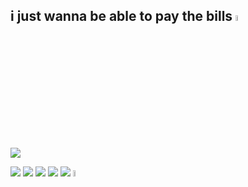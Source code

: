 ## i just wanna be able to pay the bills <img src="https://media1.giphy.com/media/xUOwG6WpYHxPEx86EE/giphy.gif" width="5%">

![](https://github.com/user-attachments/assets/aa2aa36a-2175-4063-802c-9e2e7935c4d1)

<!--
oi amigo
https://pedrock.netlify.app/ < made with no effort so ignore the info
-->
<img src="https://external-media.spacehey.net/media/sdR0q7KDN6hCj2sPI_CcyvnILZfeAroyj8TPvhg-K2C0=/https://meals4friends.neocities.org/images/anythingbut.gif"> <img src="https://external-media.spacehey.net/media/sMpNv2gb1n5wNWOzDOh7c2TN7orYSKvnqiz-Et5ycGlU=/https://meals4friends.neocities.org/images/gnu-linux.gif" loading="lazy"> <img src="https://external-media.spacehey.net/media/s-Zz1XyxOrZwD8k4b0-47ar7hn7zHYV60trXXnNBnNXI=/https://i.postimg.cc/BnMTPsYb/amd-now.gif" loading="lazy"> <img src="https://external-media.spacehey.net/media/sPJ0RYLX_xV-RXSSnkjEK1jTvGkwcgX3aequRbtK4cd4=/https://meals4friends.neocities.org/images/fftake.gif" loading="lazy"> <img src="https://external-media.spacehey.net/media/sgRSghqqR14JDxfg78QEDhwOpDafmQ0Ev6d7P_hpSEfs=/https://meals4friends.neocities.org/images/google_stand.gif" loading="lazy"> <img src="https://external-media.spacehey.net/media/so-hMAPJC6oakMjOE5z3G-gUyrH-732atEWCcmyQiI4M=/https://images-wixmp-ed30a86b8c4ca887773594c2.wixmp.com/f/888e5b5d-b3f5-4252-ae12-7676f7a1d7bc/d1od0yj-472cbad7-2ea1-422b-bbc5-5b827e384248.gif?token=eyJ0eXAiOiJKV1QiLCJhbGciOiJIUzI1NiJ9.eyJzdWIiOiJ1cm46YXBwOjdlMGQxODg5ODIyNjQzNzNhNWYwZDQxNWVhMGQyNmUwIiwiaXNzIjoidXJuOmFwcDo3ZTBkMTg4OTgyMjY0MzczYTVmMGQ0MTVlYTBkMjZlMCIsIm9iaiI6W1t7InBhdGgiOiJcL2ZcLzg4OGU1YjVkLWIzZjUtNDI1Mi1hZTEyLTc2NzZmN2ExZDdiY1wvZDFvZDB5ai00NzJjYmFkNy0yZWExLTQyMmItYmJjNS01YjgyN2UzODQyNDguZ2lmIn1dXSwiYXVkIjpbInVybjpzZXJ2aWNlOmZpbGUuZG93bmxvYWQiXX0.YtrwjAfbEOMJSCoIyeQ8oPiA3id9-f1ZjJMEshTp0BI" loading="lazy" width="5%">
